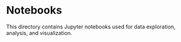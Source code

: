 # Notebooks

This directory contains Jupyter notebooks used for data exploration, analysis, and visualization.
